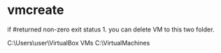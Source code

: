 ﻿# vmcreate

if #returned non-zero exit status 1. you can delete VM to this two folder.

C:\Users\user\VirtualBox VMs
C:\VirtualMachines
